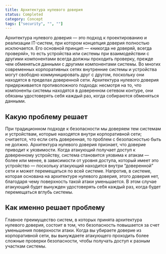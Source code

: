 ```yaml
---
title: Архитектура нулевого доверия
status: Completed
category: Concept
tags: ["security", "", ""]
---
```



Архитектура нулевого доверия — это подход к проектированию и реализации IT-систем, 
при котором концепция доверия полностью исключается. 
Его основной принцип — «никогда не доверяй, всегда проверяй», то есть устройства или системы 
при взаимодействии с другими компонентами всегда должны проходить проверку, прежде чем обменяться данными с другими компонентами системы. 
Во многих современных корпоративных сетях внутренние системы и устройства могут свободно коммуницировать друг с другом, 
поскольку  они находятся в пределах доверенной сети. 
Архитектура нулевого доверия придерживается противоложного подхода: несмотря на то, что компоненты системы находятся в доверенном сетевом контуре, 
они обязаны удостоверять себя каждый раз, когда собираются обменяться данными.

## Какую проблему решает

При традиционном подходе к безопасности мы доверяем тем системам и устройствам, которые находятся внутри корпоративной сети; считается, что если сеть доверенная, то проблем с безопасностью быть не должно. 
Архитектура нулевого доверия  признает, что доверие приводит к уязвимости. 
Когда атакующий получает доступ к доверенному устройству, система становится уязвима к атакам — более или менее, в зависимости от уровня доступа, который имеет это устройство — поскольку атакующий находится внутри “доверенной” сети и может перемещаться по всей системе. 
Напротив, в системе, которая основана на архитектуре нулевого доверия, этого доверия нет, благодаря чему поверхность такой атаки уменьшается. 
В этом случае атакующий будет вынужден удостоверять себя каждый раз, когда будет перемещаться вглубь системы.

## Как именно решает проблему

Главное преимущество систем, в которых принята архитектура нулевого доверия, состоит в том, что безопасность повышается за счет уменьшения поверхности атаки. 
Когда вы убираете доверие из корпоративной сети, вы вынуждаете атакующего проходить более сложные проверки безопасности, чтобы получать доступ к разным участкам системы.
